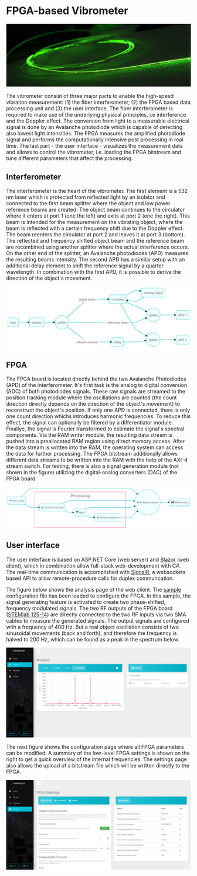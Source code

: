 # FPGA-based Vibrometer

![glowing fiber](doc/banner.jpg)

The vibrometer consist of three major parts to enable the high-speed vibration measurement: (1) the fiber interferometer, (2) the FPGA based data processing unit and (3) the user interface. The fiber interferometer is required to make use of the underlying physical principles, i.e interference and the Doppler effect. The conversion from light to a measurable electrical signal is done by an Avalanche photodiode which is capable of detecting also lowest light intensities. The FPGA measures the amplified photodiode signal and performs the computationally intensive post processing in real time. The last part - the user interface - visualizes the measurement data and allows to control the vibrometer, i.e. loading the FPGA bitstream and tune different parameters that affect the processing.

## Interferometer

The interferometer is the heart of the vibrometer. The first element is a 532 nm laser which is protected from reflected light by an isolator and connected to the first beam splitter where the object and low power reference beams are created. The object beam continues to the circulator where it enters at port 1 (one the left) and exits at port 2 (one the right). This beam is intended for the measurement on the vibrating object, where the beam is reflected with a certain frequency shift due to the Doppler effect. The beam reenters the circulator at port 2 and leaves it at port 3 (bottom). The reflected and frequency shifted object beam and the reference beam are recombined using another splitter where the actual interference occurs. On the other end of the splitter, an Avalanche photodiodes (APD) measures the resulting beams intensity. The second APD has a similar setup with an additional delay element to shift the reference signal by a quarter wavelength. In combination with the first APD, it is possible to derive the direction of the object's movement.

![interferometer flow diagram](doc/flow_diagram_interferometer.png)

## FPGA

The FPGA board is located directly behind the two Avalanche Photodiodes (APD) of the interferometer. It's first task is the analog to digital conversion (ADC) of both photodiodes signals. These raw signals are streamed to the position tracking module where the oscillations are counted (the count direction directly depends on the direction of the object's movement) to reconstruct the object's position. If only one APD is connected, there is only one count direction whichs introduces harmonic frequencies. To reduce this effect, the signal can optionally be filtered by a differentiator module. Finallye, the signal is Fourier transformed to estimate the signal's spectral components. Via the RAM writer module, the resulting data stream is pushed into a preallocated RAM region using direct memory access. After the data stream is written into the RAM, the operating system can access the data for further processing. The FPGA bitstream additionally allows different data streams to be written into the RAM with the help of the AXI-4 stream switch. For testing, there is also a signal generation module (not shown in the figure) utilizing the digital-analog converters (DAC) of the FPGA board.

![FPGA flow diagram](doc/flow_diagram_FPGA.png)

## User interface

The user interface is based on ASP.NET Core (web server) and [Blazor](https://blazor.net/) (web client), which in combination allow full-stack web-development with C#. The real-time communication is accomplished with [SignalR](https://dotnet.microsoft.com/apps/aspnet/real-time), a websockets based API to allow remote-procedure calls for duplex communcation.

The figure below shows the analysis page of the web client. The [sample](sample/sample.vib.json) configuration file has been loaded to configure the FPGA. In this sample, the signal generating feature is activated to create two phase-shifted, frequency modulated signals. The two RF outputs of the FPGA board ([STEMlab 125-14](https://www.redpitaya.com/f130/STEMlab-board)) are directly connected to the two RF inputs via two SMA cables to measure the generated signals. The output signals are configured with a frequency of 400 Hz. But a real object oscillation consists of two sinusoidal movements (back and forth), and therefore the frequency is halved to 200 Hz, which can be found as a peak in the spectrum below.

![User interface (analysis)](doc/UI_analysis.png)

The next figure shows the configuration page where all FPGA parameters can be modified. A summary of the low-level FPGA settings is shown on the right to get a quick overview of the internal frequencies. The settings page also allows the upload of a bitstream file which will be written directly to the FPGA.

![User interface (settings)](doc/UI_settings.png)

